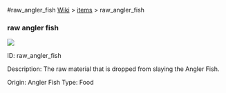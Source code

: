 #raw_angler_fish
<a href="/wiki.html">Wiki</a> > <a href="/posts/wiki/items/index.html">items</a> > <a>raw_angler_fish</a>
<div class="iteminfo">
<h3>raw angler fish</h3>
<img class="pixelimage" src="https://dragon-force-studio.com/images/EF_wiki/raw_angler_fish.png">

<a class="iteminfoitem">ID: raw_angler_fish</a></div>
Description:  The raw material that is dropped from slaying the Angler Fish.

Origin:  Angler Fish
Type:  Food